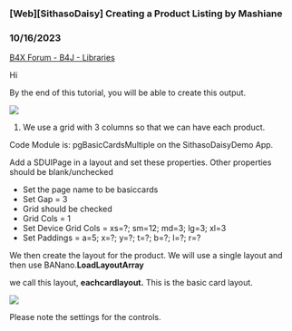 ### [Web][SithasoDaisy] Creating a Product Listing by Mashiane
### 10/16/2023
[B4X Forum - B4J - Libraries](https://www.b4x.com/android/forum/threads/155236/)

Hi  
  
By the end of this tutorial, you will be able to create this output.  
  
![](https://www.b4x.com/android/forum/attachments/146920)  
  
1. We use a grid with 3 columns so that we can have each product.  
  
Code Module is: pgBasicCardsMultiple on the SithasoDaisyDemo App.  
  
Add a SDUIPage in a layout and set these properties. Other properties should be blank/unchecked  

- Set the page name to be basiccards
- Set Gap = 3
- Grid should be checked
- Grid Cols = 1
- Set Device Grid Cols = xs=?; sm=12; md=3; lg=3; xl=3
- Set Paddings = a=5; x=?; y=?; t=?; b=?; l=?; r=?

We then create the layout for the product. We will use a single layout and then use BANano.**LoadLayoutArray**  
  
we call this layout, **eachcardlayout.** This is the basic card layout.  
  
![](https://www.b4x.com/android/forum/attachments/146921)  
  
Please note the settings for the controls.